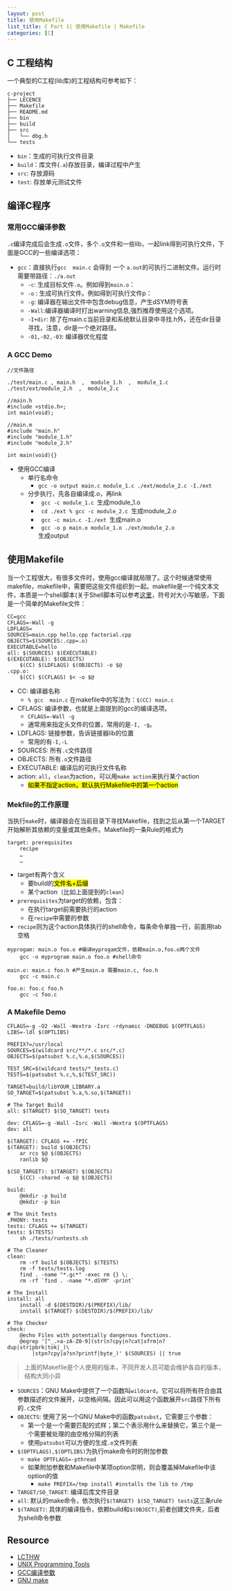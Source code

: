 ```yaml
---
layout: post
title: 使用Makefile
list_title: C Part 1| 使用Makefile | Makefile
categories: [C]
---
```


## C 工程结构

一个典型的C工程(lib库)的工程结构可参考如下：

```
c-project
├── LECENCE
├── Makefile
├── README.md
├── bin
├── build
├── src
│   └── dbg.h
└── tests
```

- `bin`：生成的可执行文件目录
- `build`：库文件(`.a`)存放目录，编译过程中产生
- `src`: 存放源码
- `test`: 存放单元测试文件

## 编译C程序

### 常用GCC编译参数

`.c`编译完成后会生成`.o`文件，多个`.o`文件和一些lib，一起link得到可执行文件，下面是GCC的一些编译选项：

- `gcc`：直接执行`gcc  main.c` 会得到 一个 `a.out`的可执行二进制文件。运行时需要带路径：`./a.out`
	- `-c`: 生成目标文件`.o`。例如得到`main.o`：
	- `-o` : 生成可执行文件。例如得到可执行文件p：
	- `-g`: 编译器在输出文件中包含debug信息，产生dSYM符号表
	- `-Wall`:编译器编译时打出warning信息,强烈推荐使用这个选项。
	- `-I+dir`: 除了在main.c当前目录和系统默认目录中寻找.h外，还在dir目录寻找，注意，dir是一个绝对路径。
	- `-01,-02,-03`: 编译器优化程度

### A GCC Demo

```
//文件路径

./test/main.c , main.h  ,  module_1.h  ,  module_1.c  
./test/ext/module_2.h  ,  module_2.c

//main.h
#include <stdio.h>;
int main(void);

//main.m
#include "main.h" 
#include "module_1.h"
#include "module_2.h"

int main(void){}
```

- 使用GCC编译
	- 单行名命令
		- `gcc -o output main.c module_1.c ./ext/module_2.c -I./ext`
	- 分步执行，先各自编译成.o，再link
		- <code> gcc -c module_1.c </code>生成module_1.o
		- <code> cd ./ext	% gcc -c module_2.c </code>生成module_2.o
		- <code> gcc -c main.c -I./ext </code>生成main.o
		- <code> gcc -o p main.o module_1.o ./ext/module_2.o </code>生成output


## 使用Makefile

当一个工程很大，有很多文件时，使用gcc编译就局限了。这个时候通常使用makefile，makefile中，需要把这些文件组织到一起。makefile是一个纯文本文件，本质是一个shell脚本(关于Shell脚本可以参考[这里]()，符号对大小写敏感，下面是一个简单的Makefile文件：

```
CC=gcc
CFLAGS=-Wall -g
LDFLAGS=
SOURCES=main.cpp hello.cpp factorial.cpp
OBJECTS=$(SOURCES:.cpp=.o)
EXECUTABLE=hello
all: $(SOURCES) $(EXECUTABLE)
$(EXECUTABLE): $(OBJECTS)
    $(CC) $(LDFLAGS) $(OBJECTS) -o $@
.cpp.o:
    $(CC) $(CFLAGS) $< -o $@
```

- CC: 编译器名称
	- `% gcc  main.c` 在makefile中的写法为：`$(CC) main.c`
- CFLAGS: 编译参数，也就是上面提到的gcc的编译选项。
	- `CFLAGS=-Wall -g`
	- 通常用来指定头文件的位置，常用的是`-I, -g`。
- LDFLAGS: 链接参数，告诉链接器lib的位置
	- 常用的有`-I,-L`
- SOURCES: 所有`.c`文件路径
- OBJECTS: 所有`.o`文件路径
- EXECUTABLE: 编译后的可执行文件名称
- action: `all`，`clean`为action，可以用`make action`来执行某个action
	- <mark>如果不指定action，默认执行Makefile中的第一个action</mark>

### Mekfile的工作原理

当执行`make`时，编译器会在当前目录下寻找Makefile，找到之后从第一个TARGET开始解析其依赖的变量或其他条件。Makefile的一条Rule的格式为

```
target: prerequisites
	recipe
	…
	…
```
- target有两个含义
	- 要build的<mark>文件名+后缀</mark>
	- 某个action（比如上面提到的`clean`）
- `prerequisites`为target的依赖，包含：
	- 在执行target前需要执行的action
	- 在`recipe`中需要的参数
- `recipe`则为这个action具体执行的shell命令，每条命令单独一行，前面用tab空格

```shell
myprogam: main.o foo.o #编译myprogam文件，依赖main.o,foo.o两个文件
    gcc -o myprogram main.o foo.o #shell命令

main.o: main.c foo.h #产生main.o 需要main.c, foo.h
    gcc -c main.c

foo.o: foo.c foo.h
    gcc -c foo.c
```

### A Makefile Demo

```
CFLAGS=-g -O2 -Wall -Wextra -Isrc -rdynamic -DNDEBUG $(OPTFLAGS)
LIBS=-ldl $(OPTLIBS)

PREFIX?=/usr/local
SOURCES=$(wildcard src/**/*.c src/*.c)
OBJECTS=$(patsubst %.c,%.o,$(SOURCES))

TEST_SRC=$(wildcard tests/*_tests.c)
TESTS=$(patsubst %.c,%,$(TEST_SRC))

TARGET=build/libYOUR_LIBRARY.a
SO_TARGET=$(patsubst %.a,%.so,$(TARGET))

# The Target Build
all: $(TARGET) $(SO_TARGET) tests

dev: CFLAGS=-g -Wall -Isrc -Wall -Wextra $(OPTFLAGS)
dev: all

$(TARGET): CFLAGS += -fPIC
$(TARGET): build $(OBJECTS)
	ar rcs $@ $(OBJECTS)
	ranlib $@

$(SO_TARGET): $(TARGET) $(OBJECTS)
	$(CC) -shared -o $@ $(OBJECTS)

build:
	@mkdir -p build
	@mkdir -p bin

# The Unit Tests
.PHONY: tests
tests: CFLAGS += $(TARGET)
tests: $(TESTS)
	sh ./tests/runtests.sh

# The Cleaner
clean:
	rm -rf build $(OBJECTS) $(TESTS)
	rm -f tests/tests.log
	find . -name "*.gc*" -exec rm {} \;
	rm -rf `find . -name "*.dSYM" -print`

# The Install
install: all
	install -d $(DESTDIR)/$(PREFIX)/lib/
	install $(TARGET) $(DESTDIR)/$(PREFIX)/lib/

# The Checker
check:
	@echo Files with potentially dangerous functions.
	@egrep '[^_.>a-zA-Z0-9](str(n?cpy|n?cat|xfrm|n?dup|str|pbrk|tok|_)\
		|stpn?cpy|a?sn?printf|byte_)' $(SOURCES) || true

```

> 上面的Makefile是个人使用的版本，不同开发人员可能会维护各自的版本，结构大同小异

- `SOURCES`：GNU Make中提供了一个函数叫`wildcard`，它可以将所有符合由其参数描述的文件展开，以空格间隔。因此可以用这个函数展开`src`路径下所有的`.c`文件
- `OBJECTS`: 使用了另一个GNU Make中的函数`patsubst`，它需要三个参数：
	- 第一个是一个需要匹配的式样；第二个表示用什么来替换它，第三个是一个需要被处理的由空格分隔的列表
	- 使用`patsubst`可以方便的生成`.o`文件列表
- `$(OPTFLAGS),$(OPTLIBS)`为执行make命令时的附加参数
	- `make OPTFLAGS=-pthread`
	- 如果附加参数和Makefile中某项option崇明，则会覆盖掉Makefile中该option的值
		- `make PREFIX=/tmp install #installs the lib to /tmp`
- `TARGET/SO_TARGET`: 编译后库文件目录
- `all`: 默认的make命令，依次执行`$(TARGET) $(SO_TARGET) tests`这三条rule
- `$(TARGET)`: 具体的编译指令，依赖build和`$(OBJECT)`,前者创建文件夹，后者为shell命令参数



## Resource

- [LCTHW](https://learncodethehardway.org/)
- [UNIX Programming Tools]("http://cslibrary.stanford.edu/107/UnixProgrammingTools.pdf")
- [GCC编译参数](https://gcc.gnu.org/onlinedocs/gcc/Option-Summary.html)
- [GNU make](https://www.gnu.org/software/make/manual/html_node/index.html#SEC_Contents)
